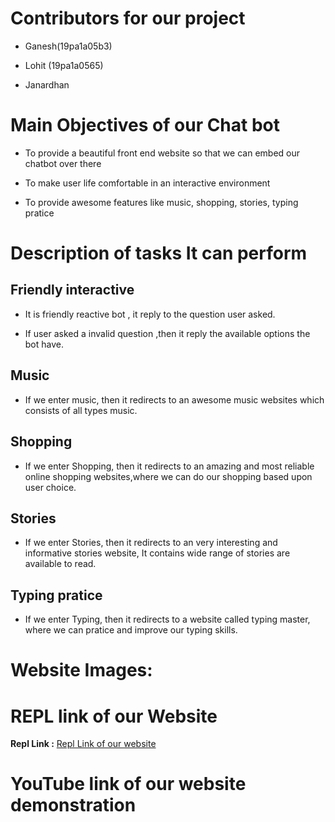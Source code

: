 # Contributors for our project

* Ganesh(19pa1a05b3)

* Lohit (19pa1a0565)

* Janardhan 

#  Main Objectives of our Chat bot

* To provide a beautiful front end website so that we can embed our chatbot over there

* To make user life comfortable in an interactive environment

* To provide awesome features like music, shopping, stories, typing pratice

# Description of tasks It can perform

## Friendly interactive

* It is friendly reactive bot , it reply to the question user asked.

* If user asked a invalid question ,then it reply the available options the bot have.

## Music

* If we enter music, then it redirects to an awesome music websites which consists of all types music.


## Shopping

* If we enter Shopping, then it redirects to an amazing and most reliable online shopping websites,where we can do our shopping based upon user choice.

## Stories

* If we enter Stories, then it redirects to an very interesting and informative stories website, It contains wide range of stories are available to read.

## Typing pratice

* If we enter Typing, then it redirects to a website called typing master, where we can pratice and improve our typing skills.

# Website Images:


# REPL link of our Website

**Repl Link :** [Repl Link of our website](https://en.wikipedia.org/wiki/Chatbot "What is a Chatbot")


# YouTube link of our website demonstration

